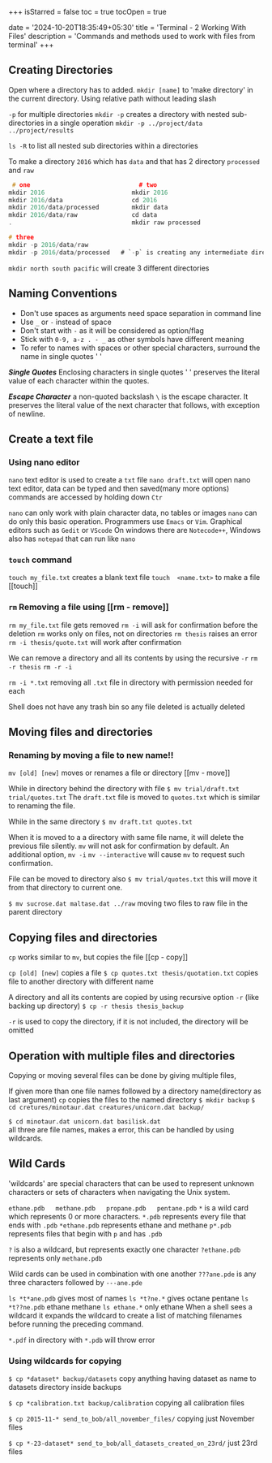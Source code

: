 +++
isStarred = false
toc = true
tocOpen = true

date = '2024-10-20T18:35:49+05:30'
title = 'Terminal - 2 Working With Files'
description = 'Commands and methods used to work with files from terminal'
+++


## Creating Directories 

Open where a directory has to added.
`mkdir [name]`  to 'make directory' in the current directory.
	Using relative path without leading slash

`-p`  for multiple directories
`mkdir -p` creates a directory with nested sub-directories in a single operation
`mkdir -p ../project/data ../project/results` 

`ls -R` to list all nested sub directories within a directories

To make a directory `2016` which has `data` and that has 2 directory `processed` and `raw`
```c
 # one                              # two
mkdir 2016                        mkdir 2016
mkdir 2016/data                   cd 2016 
mkdir 2016/data/processed         mkdir data
mkdir 2016/data/raw               cd data
.                                 mkdir raw processed   

# three
mkdir -p 2016/data/raw
mkdir -p 2016/data/processed   # `-p` is creating any intermediate directory
```   

`mkdir north south pacific` will create 3 different directories


## Naming Conventions

* Don't use spaces as arguments need space separation in command line
* Use `_` or `-` instead of space
* Don't start with `-` as it will be considered as option/flag
* Stick with `0-9, a-z . - _`  as other symbols have different meaning
* To refer to names with spaces or other special characters, surround the name in single quotes ' '

***Single Quotes***
Enclosing characters in single quotes ' ' preserves the literal value of each character within the quotes.

***Escape Character***
a non-quoted backslash `\` is the escape character.
It preserves the literal value of the next character that follows, with exception of newline.


## Create a text file

### Using nano editor

`nano` text editor is used to create a `txt` file
`nano draft.txt`   will open nano text editor, data can be typed and then saved(many more options) commands are accessed by holding down `Ctr` 

`nano` can only work with plain character data, no tables or images
`nano` can do only this basic operation. Programmers use `Emacs` or `Vim`.
Graphical editors such as `Gedit` or `VScode`
On windows there are `Notecode++`,  Windows also has `notepad` that can run like `nano`

### `touch` command

`touch my_file.txt` creates a blank text file
`touch  <name.txt>`  to make a file  [[touch]]

### `rm` Removing a file using    [[rm - remove]]

`rm my_file.txt`    file gets removed
`rm -i`  will ask for confirmation before the deletion
`rm` works only on files, not on directories  `rm thesis`  raises an error
`rm -i thesis/quote.txt` will work after confirmation

We can remove a directory and all its contents by using the recursive `-r`
`rm -r thesis`   `rm -r -i`

`rm -i *.txt`  removing all `.txt` file in directory with permission needed for each

Shell does not have any trash bin so any file deleted is actually deleted


## Moving files and directories

### Renaming by moving a file to new name!!

`mv [old] [new]`  moves or renames a file or directory [[mv - move]]

While in directory behind the directory with file
`$ mv trial/draft.txt  trial/quotes.txt`
The `draft.txt` file is moved to `quotes.txt`  which is similar to renaming the file.

While in the same directory
`$ mv draft.txt quotes.txt`

When it is moved to a a directory with same file name, it will delete the previous file silently. 
`mv` will not ask for confirmation by default. 
An additional option, `mv -i` `mv --interactive` will cause `mv` to request such confirmation.

File can be moved to directory also
`$ mv trial/quotes.txt`  this will move it from that directory to current one.

`$ mv sucrose.dat maltase.dat ../raw`    moving two files to raw file in the parent directory


## Copying files and directories

`cp` works similar to `mv`, but copies the file [[cp - copy]]

`cp [old] [new]` copies a file
`$ cp quotes.txt thesis/quotation.txt`
copies file to another directory with different name

A directory and all its contents are copied by using recursive option `-r`  (like backing up directory)
`$ cp -r thesis thesis_backup`

`-r` is used to copy the directory, if it is not included, the directory will be omitted


## Operation with multiple files and directories

Copying or moving several files can be done by giving multiple files,

If given more than one file names followed by a directory name(directory as last argument) `cp` copies the files to the named directory
`$ mkdir backup`
`$ cd cretures/minotaur.dat creatures/unicorn.dat backup/`

`$ cd minotaur.dat unicorn.dat basilisk.dat`   
all three are file names, makes a error, this can be handled by using wildcards.


## Wild Cards

'wildcards' are special characters that can be used to represent unknown characters or sets of characters when navigating the Unix system.

`ethane.pdb   methane.pdb   propane.pdb   pentane.pdb`
`*` is a wild card which represents 0 or more characters.
`*.pdb`  represents every file that ends with `.pdb`
`*ethane.pdb` represents ethane and methane
`p*.pdb` represents files that begin with `p` and has `.pdb`

`?` is also a wildcard, but represents exactly one character
`?ethane.pdb`  represents only `methane.pdb`

Wild cards can be used in combination with one another
`???ane.pde`   is any three characters followed by `---ane.pde`

`ls *t*ane.pdb`    gives most of names
`ls *t?ne.*`          gives octane pentane
`ls *t??ne.pdb`    ethane methane
`ls ethane.*`       only ethane
When a shell sees a wildcard it expands the wildcard to create a list of matching filenames before running the preceding command.

`*.pdf` in directory with `*.pdb` will throw error


### Using wildcards for copying

`$ cp *dataset* backup/datasets`  copy anything having dataset as name to datasets directory inside backups

`$ cp *calibration.txt backup/calibration`   copying all calibration files

`$ cp 2015-11-* send_to_bob/all_november_files/`   copying just November files

`$ cp *-23-dataset* send_to_bob/all_datasets_created_on_23rd/`   just 23rd files


